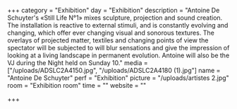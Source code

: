 +++
category = "Exhibition"
day = "Exhibition"
description = "Antoine De Schuyter's «Still Life N°1» mixes sculpture, projection and sound creation. The installation is reactive to external stimuli, and is constantly evolving and changing, which offer ever changing visual and sonorous textures. The overlays of projected matter, textiles and changing points of view the spectator will be subjected to will blur sensations and give the impression of looking at a living landscape in permanent evolution. Antoine will also be the VJ during the Night held on Sunday 10."
media = ["/uploads/ADSLC2A4150.jpg", "/uploads/ADSLC2A4180 (1).jpg"]
name = "Antoine De Schuyter"
perf = "Exhibition"
picture = "/uploads/artistes 2.jpg"
room = "Exhibition room"
time = ""
website = ""

+++
